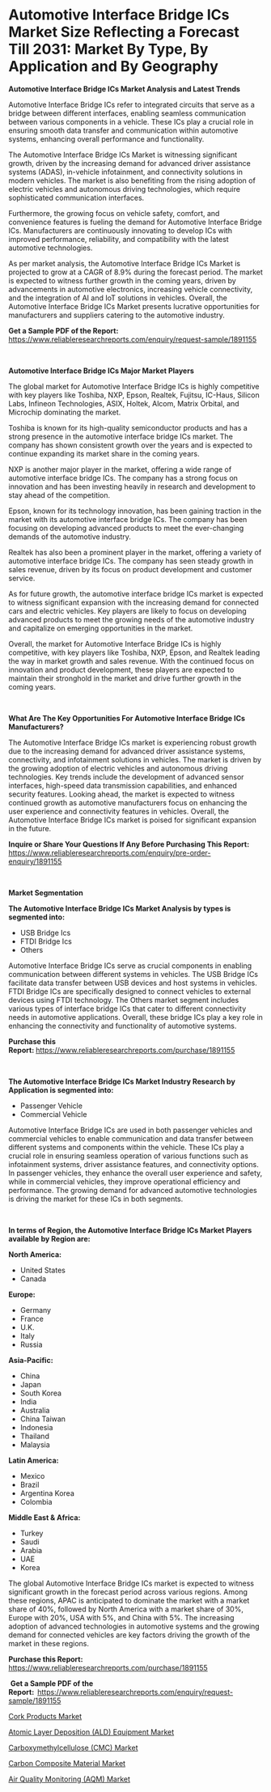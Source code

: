 <p><h1>Automotive Interface Bridge ICs Market Size Reflecting a Forecast Till 2031: Market By Type, By Application and By Geography</h1></p><p><strong>Automotive Interface Bridge ICs Market Analysis and Latest Trends</strong></p>
<p><p>Automotive Interface Bridge ICs refer to integrated circuits that serve as a bridge between different interfaces, enabling seamless communication between various components in a vehicle. These ICs play a crucial role in ensuring smooth data transfer and communication within automotive systems, enhancing overall performance and functionality.</p><p>The Automotive Interface Bridge ICs Market is witnessing significant growth, driven by the increasing demand for advanced driver assistance systems (ADAS), in-vehicle infotainment, and connectivity solutions in modern vehicles. The market is also benefiting from the rising adoption of electric vehicles and autonomous driving technologies, which require sophisticated communication interfaces.</p><p>Furthermore, the growing focus on vehicle safety, comfort, and convenience features is fueling the demand for Automotive Interface Bridge ICs. Manufacturers are continuously innovating to develop ICs with improved performance, reliability, and compatibility with the latest automotive technologies.</p><p>As per market analysis, the Automotive Interface Bridge ICs Market is projected to grow at a CAGR of 8.9% during the forecast period. The market is expected to witness further growth in the coming years, driven by advancements in automotive electronics, increasing vehicle connectivity, and the integration of AI and IoT solutions in vehicles. Overall, the Automotive Interface Bridge ICs Market presents lucrative opportunities for manufacturers and suppliers catering to the automotive industry.</p></p>
<p><strong>Get a Sample PDF of the Report:&nbsp;</strong> <a href="https://www.reliableresearchreports.com/enquiry/request-sample/1891155">https://www.reliableresearchreports.com/enquiry/request-sample/1891155</a></p>
<p>&nbsp;</p>
<p><strong>Automotive Interface Bridge ICs Major Market Players</strong></p>
<p><p>The global market for Automotive Interface Bridge ICs is highly competitive with key players like Toshiba, NXP, Epson, Realtek, Fujitsu, IC-Haus, Silicon Labs, Infineon Technologies, ASIX, Holtek, Alcom, Matrix Orbital, and Microchip dominating the market.</p><p>Toshiba is known for its high-quality semiconductor products and has a strong presence in the automotive interface bridge ICs market. The company has shown consistent growth over the years and is expected to continue expanding its market share in the coming years.</p><p>NXP is another major player in the market, offering a wide range of automotive interface bridge ICs. The company has a strong focus on innovation and has been investing heavily in research and development to stay ahead of the competition.</p><p>Epson, known for its technology innovation, has been gaining traction in the market with its automotive interface bridge ICs. The company has been focusing on developing advanced products to meet the ever-changing demands of the automotive industry.</p><p>Realtek has also been a prominent player in the market, offering a variety of automotive interface bridge ICs. The company has seen steady growth in sales revenue, driven by its focus on product development and customer service.</p><p>As for future growth, the automotive interface bridge ICs market is expected to witness significant expansion with the increasing demand for connected cars and electric vehicles. Key players are likely to focus on developing advanced products to meet the growing needs of the automotive industry and capitalize on emerging opportunities in the market.</p><p>Overall, the market for Automotive Interface Bridge ICs is highly competitive, with key players like Toshiba, NXP, Epson, and Realtek leading the way in market growth and sales revenue. With the continued focus on innovation and product development, these players are expected to maintain their stronghold in the market and drive further growth in the coming years.</p></p>
<p>&nbsp;</p>
<p><strong>What Are The Key Opportunities For Automotive Interface Bridge ICs Manufacturers?</strong></p>
<p><p>The Automotive Interface Bridge ICs market is experiencing robust growth due to the increasing demand for advanced driver assistance systems, connectivity, and infotainment solutions in vehicles. The market is driven by the growing adoption of electric vehicles and autonomous driving technologies. Key trends include the development of advanced sensor interfaces, high-speed data transmission capabilities, and enhanced security features. Looking ahead, the market is expected to witness continued growth as automotive manufacturers focus on enhancing the user experience and connectivity features in vehicles. Overall, the Automotive Interface Bridge ICs market is poised for significant expansion in the future.</p></p>
<p><strong>Inquire or Share Your Questions If Any Before Purchasing This Report:</strong> <a href="https://www.reliableresearchreports.com/enquiry/pre-order-enquiry/1891155">https://www.reliableresearchreports.com/enquiry/pre-order-enquiry/1891155</a></p>
<p>&nbsp;</p>
<p><strong>Market Segmentation</strong></p>
<p><strong>The Automotive Interface Bridge ICs Market Analysis by types is segmented into:</strong></p>
<p><ul><li>USB Bridge Ics</li><li>FTDI Bridge Ics</li><li>Others</li></ul></p>
<p><p>Automotive Interface Bridge ICs serve as crucial components in enabling communication between different systems in vehicles. The USB Bridge ICs facilitate data transfer between USB devices and host systems in vehicles. FTDI Bridge ICs are specifically designed to connect vehicles to external devices using FTDI technology. The Others market segment includes various types of interface bridge ICs that cater to different connectivity needs in automotive applications. Overall, these bridge ICs play a key role in enhancing the connectivity and functionality of automotive systems.</p></p>
<p><strong>Purchase this Report:&nbsp;</strong><a href="https://www.reliableresearchreports.com/purchase/1891155">https://www.reliableresearchreports.com/purchase/1891155</a></p>
<p>&nbsp;</p>
<p><strong>The Automotive Interface Bridge ICs Market Industry Research by Application is segmented into:</strong></p>
<p><ul><li>Passenger Vehicle</li><li>Commercial Vehicle</li></ul></p>
<p><p>Automotive Interface Bridge ICs are used in both passenger vehicles and commercial vehicles to enable communication and data transfer between different systems and components within the vehicle. These ICs play a crucial role in ensuring seamless operation of various functions such as infotainment systems, driver assistance features, and connectivity options. In passenger vehicles, they enhance the overall user experience and safety, while in commercial vehicles, they improve operational efficiency and performance. The growing demand for advanced automotive technologies is driving the market for these ICs in both segments.</p></p>
<p>&nbsp;</p>
<p><strong>In terms of Region, the Automotive Interface Bridge ICs Market Players available by Region are:</strong></p>
<p>
    <p> <strong> North America: </strong>
        <ul>
            <li>United States</li>
            <li>Canada</li>
        </ul>
        </p> 
    <p> <strong> Europe: </strong>
        <ul>
            <li>Germany</li>
            <li>France</li>
            <li>U.K.</li>
            <li>Italy</li>
            <li>Russia</li>
        </ul>
        </p> 
    <p> <strong> Asia-Pacific: </strong>
        <ul>
            <li>China</li>
            <li>Japan</li>
            <li>South Korea</li>
            <li>India</li>
            <li>Australia</li>
            <li>China Taiwan</li>
            <li>Indonesia</li>
            <li>Thailand</li>
            <li>Malaysia</li>
        </ul>
        </p> 
    <p> <strong> Latin America: </strong>
        <ul>
            <li>Mexico</li>
            <li>Brazil</li>
            <li>Argentina Korea</li>
            <li>Colombia</li>
        </ul>
        </p> 
    <p> <strong> Middle East & Africa: </strong>
        <ul>
            <li>Turkey</li>
            <li>Saudi</li>
            <li>Arabia</li>
            <li>UAE</li>
            <li>Korea</li>
        </ul>
    </p>
    </p>
<p><p>The global Automotive Interface Bridge ICs market is expected to witness significant growth in the forecast period across various regions. Among these regions, APAC is anticipated to dominate the market with a market share of 40%, followed by North America with a market share of 30%, Europe with 20%, USA with 5%, and China with 5%. The increasing adoption of advanced technologies in automotive systems and the growing demand for connected vehicles are key factors driving the growth of the market in these regions.</p></p>
<p><strong>Purchase this Report: </strong><a href="https://www.reliableresearchreports.com/purchase/1891155">https://www.reliableresearchreports.com/purchase/1891155</a></p>
<p>&nbsp;<strong>Get a Sample PDF of the Report:&nbsp;&nbsp;</strong><a href="https://www.reliableresearchreports.com/enquiry/request-sample/1891155">https://www.reliableresearchreports.com/enquiry/request-sample/1891155</a></p>
<p><strong></strong></p>
<p><p><a href="https://view.publitas.com/reportprime-1/decoding-the-cork-products-market-a-deep-dive-into-the-latest-market-trends-market-segmentation-and-competitive-analysis/">Cork Products Market</a></p><p><a href="https://woozy-pyroraptor-a1f.notion.site/Atomic-Layer-Deposition-ALD-Equipment-Market-Size-Market-Share-and-Global-Market-Analysis-Report--4e52b67501f04f14b91fb15d32127f45">Atomic Layer Deposition (ALD) Equipment Market</a></p><p><a href="https://bubble-tree-ea4.notion.site/Carboxymethylcellulose-CMC-Market-Analysis-Examines-its-Scope-on-Growth-Opportunities-and-Forecas-af336ba62cda44fd8da5ca0355829a9a">Carboxymethylcellulose (CMC) Market</a></p><p><a href="https://view.publitas.com/reportprime-1/carbon-composite-material-market-research-report-provides-critical-insights-that-can-help-shape-business-development-and-investment-strategies/">Carbon Composite Material Market</a></p><p><a href="https://automatic-knee-4c7.notion.site/Air-Quality-Monitoring-AQM-Market-Offer-Valuable-Insights-into-Market-Size-Market-Share-Market-T-aa64801c8e2e4207b5dd4846d9054ed9">Air Quality Monitoring (AQM) Market</a></p></p>